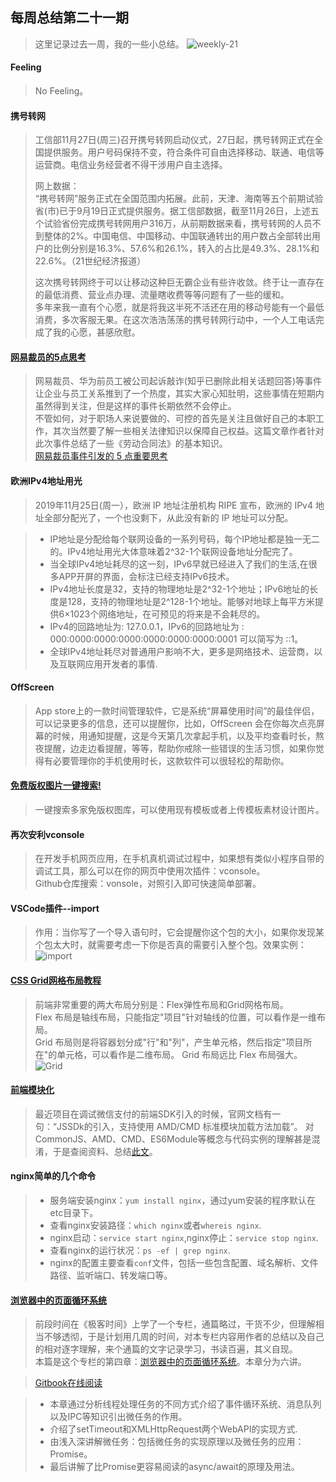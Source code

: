 ## 每周总结第二十一期
> 这里记录过去一周，我的一些小总结。
 ![weekly-21](http://img.liugezhou.online/20191130No21week.jpeg)
<!--more-->
#### Feeling
> No Feeling。

#### 携号转网   
> 工信部11月27日(周三)召开携号转网启动仪式，27日起，携号转网正式在全国提供服务。用户号码保持不变，符合条件可自由选择移动、联通、电信等运营商。电信业务经营者不得干涉用户自主选择。
>    
> 网上数据：    
> “携号转网”服务正式在全国范围内拓展。此前，天津、海南等五个前期试验省(市)已于9月19日正式提供服务。据工信部数据，截至11月26日，上述五个试验省份完成携号转网用户316万，从前期数据来看，携号转网的人员不到整体的2%。中国电信、中国移动、中国联通转出的用户数占全部转出用户的比例分别是16.3%、57.6%和26.1%，转入的占比是49.3%、28.1%和22.6%。（21世纪经济报道）    
>  
> 这次携号转网终于可以让移动这种巨无霸企业有些许收敛。终于让一直存在的最低消费、营业点办理、流量瞎收费等等问题有了一些的缓和。  
> 多年来我一直有个心愿，就是将我这半死不活还在用的移动号能有一个最低消费，多次客服无果。在这次浩浩荡荡的携号转网行动中，一个人工电话完成了我的心愿，甚感欣慰。

#### [网易裁员的5点思考](https://mp.weixin.qq.com/s/_qFUhwAZwxJaiPD-EBtDVw)
> 网易裁员、华为前员工被公司起诉敲诈(知乎已删除此相关话题回答)等事件让企业与员工关系推到了一个热度，其实大家心知肚明，这些事情在短期内虽然得到关注，但是这样的事件长期依然不会停止。    
> 不管如何，对于职场人来说要做的、可控的首先是关注且做好自己的本职工作，其次当然要了解一些相关法律知识以保障自己权益。这篇文章作者针对此次事件总结了一些《劳动合同法》的基本知识。  
>[网易裁员事件引发的 5 点重要思考](https://mp.weixin.qq.com/s/_qFUhwAZwxJaiPD-EBtDVw)

#### 欧洲IPv4地址用光
> 2019年11月25日(周一），欧洲 IP 地址注册机构 RIPE 宣布，欧洲的 IPv4 地址全部分配光了，一个也没剩下，从此没有新的 IP 地址可以分配。

> + IP地址是分配给每个联网设备的一系列号码，每个IP地址都是独一无二的。IPv4地址用光大体意味着2^32-1个联网设备地址分配完了。  
> + 当全球IPv4地址耗尽的这一刻，IPv6早就已经进入了我们的生活,在很多APP开屏的界面，会标注已经支持IPv6技术。  
> + IPv4地址长度是32，支持的物理地址是2^32-1个地址；IPv6地址的长度是128，支持的物理地址是2^128-1个地址。能够对地球上每平方米提供6×1023个网络地址，在可预见的将来是不会耗尽的。 
> + IPv4的回路地址为: 127.0.0.1，IPv6的回路地址为 : 000:0000:0000:0000:0000:0000:0000:0001 可以简写为 ::1。 
> + 全球IPv4地址耗尽对普通用户影响不大，更多是网络技术、运营商，以及互联网应用开发者的事情.     

#### OffScreen
> App store上的一款时间管理软件，它是系统“屏幕使用时间”的最佳伴侣，可以记录更多的信息，还可以提醒你，比如，OffScreen 会在你每次点亮屏幕的时候，用通知提醒，这是今天第几次拿起手机，以及平均查看时长，熬夜提醒，边走边看提醒，等等，帮助你戒除一些错误的生活习惯，如果你觉得有必要管理你的手机使用时长，这款软件可以很轻松的帮助你。

#### [免费版权图片一键搜索!](https://www.logosc.cn/so/)
> 一键搜索多家免版权图库，可以使用现有模板或者上传模板素材设计图片。    

#### 再次安利vconsole
> 在开发手机网页应用，在手机真机调试过程中，如果想有类似小程序自带的调试工具，那么可以在你的网页中使用次插件：vconsole。    
> Github仓库搜索：vonsole，对照引入即可快速简单部署。

#### VSCode插件--import
> 作用：当你写了一个导入语句时，它会提醒你这个包的大小，如果你发现某个包太大时，就需要考虑一下你是否真的需要引入整个包。效果实例：
![import](http://img.liugezhou.online/20191130importcost.png)

#### [CSS Grid网格布局教程](http://www.ruanyifeng.com/blog/2019/03/grid-layout-tutorial.html)
> 前端非常重要的两大布局分别是：Flex弹性布局和Grid网格布局。    
> Flex 布局是轴线布局，只能指定"项目"针对轴线的位置，可以看作是一维布局。   
> Grid 布局则是将容器划分成"行"和"列"，产生单元格，然后指定"项目所在"的单元格，可以看作是二维布局。 
> Grid 布局远比 Flex 布局强大。
![Grid](https://www.wangbase.com/blogimg/asset/201903/1_bg2019032501.png)

#### [前端模块化](https://www.liugezhou.online/2019/11/27/%E5%89%8D%E7%AB%AF%E6%A8%A1%E5%9D%97%E5%8C%96/)
> 最近项目在调试微信支付的前端SDK引入的时候，官网文档有一句：“JSSDk的引入，支持使用 AMD/CMD 标准模块加载方法加载”。 
> 对CommonJS、AMD、CMD、ES6Module等概念与代码实例的理解甚是混淆，于是查阅资料、总结[此文](https://www.liugezhou.online/2019/11/27/%E5%89%8D%E7%AB%AF%E6%A8%A1%E5%9D%97%E5%8C%96/)。

#### nginx简单的几个命令
> + 服务端安装nginx：`yum install nginx`，通过yum安装的程序默认在etc目录下。  
> + 查看nginx安装路径：`which nginx`或者`whereis nginx`.    
> + nginx启动：`service start nginx`,nginx停止：`service stop nginx`.   
> + 查看nginx的运行状况：`ps -ef | grep nginx`. 
> + nginx的配置主要查看`conf`文件，包括一些包含配置、域名解析、文件路径、监听端口、转发端口等。    


#### [浏览器中的页面循环系统](https://www.liugezhou.online/2019/11/25/No4.%E6%B5%8F%E8%A7%88%E5%99%A8%E4%B8%AD%E7%9A%84%E9%A1%B5%E9%9D%A2%E5%BE%AA%E7%8E%AF%E7%B3%BB%E7%BB%9F/)
> 前段时间在《极客时间》上学了一个专栏，通篇略过，干货不少，但理解相当不够透彻，于是计划用几周的时间，对本专栏内容用作者的总结以及自己的相对逐字理解，来个通篇的文字记录学习，书读百遍，其义自现。  
> 本篇是这个专栏的第四章：[浏览器中的页面循环系统](https://www.liugezhou.online/2019/11/25/No4.%E6%B5%8F%E8%A7%88%E5%99%A8%E4%B8%AD%E7%9A%84%E9%A1%B5%E9%9D%A2%E5%BE%AA%E7%8E%AF%E7%B3%BB%E7%BB%9F/)。本章分为六讲。   

> [Gitbook在线阅读](https://liugezhou.gitbook.io/liugezhou/hong-guan-shi-jiao-xia-de-liu-lan-qi/no4.-liu-lan-qi-zhong-de-ye-mian-xun-huan-xi-tong)

> + 本章通过分析线程处理任务的不同方式介绍了事件循环系统、消息队列以及IPC等知识引出微任务的作用。
> + 介绍了setTimeout和XMLHttpRequest两个WebAPI的实现方式. 
> + 由浅入深讲解微任务：包括微任务的实现原理以及微任务的应用：Promise。   
> + 最后讲解了比Promise更容易阅读的async/await的原理及用法。